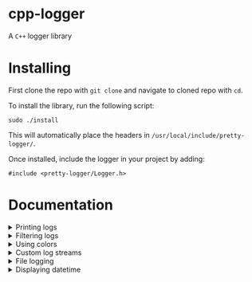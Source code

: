 # cpp-logger
A `C++` logger library


# Installing
First clone the repo with `git clone` and navigate to cloned repo with `cd`.

To install the library, run the following script:
```
sudo ./install
```
This will automatically place the headers in `/usr/local/include/pretty-logger/`.

Once installed, include the logger in your project by adding:
```
#include <pretty-logger/Logger.h>
```


# Documentation

<details><summary>Printing logs</summary>

Use one of these methods to print logs:
* `PrintDebug()` - debug logs
* `PrintLog()` - standard, informative logs
* `PrintWarn()` - warnings
* `PrintErr()` - errors
* `PrintCrit()` - fatal errors

Note that debug logs will get filtered out by default.

</details>


<details><summary>Filtering logs</summary>

## By verbosity

Verbosity controls which logs are suppressed and which are not.
Method `SetLoggerVerbosity(...)` is used to set the verbosity value.

Possible verbosity values are:
* `All` - Don't suppress any logs
* `Standard` - Only suppress debug logs (default value)
* `Quiet` - Only show warnings and errors
* `ErrorsOnly` - This is pretty self-explanatory

You can either use `LogLevel` `enum` or an `int` value to set verbosity to
desired level. Just make sure that verbosity value is in the range of `0`-`3`
or you will get an error.


## Overriding log filtering

To toggle log filtering override, call `ToggleLogFilteringOverride(bool)`.
Setting this to true will completely disable log filtering.

Also, you can disable filtering per-log by passing `overridePriority` set to
`true` to any of the logging functions.

</details>


<details><summary>Using colors</summary>

Colored logs are enabled by default. Colors may not be supported by your
'terminal, conflict with some features or just simply not fit your taste.
`ToggleLogColor(bool)` can be used to toggle colored logs.

</details>


<details><summary>Custom log streams</summary>

By default, the logger directs all logs to the `clog` stream. However, this is
not fixed, and you can set a custom log stream controlled by you.

You can set the stream pointer using `SetLogOutputStream(ostringstream*)`.
Then, tell the logger you want to use this custom log stream by calling
`UseCustomOutputStream(bool)`.

Custom log buffer can be flushed into `clog` at any time using 
`FlushLogStream()`.

</details>


<details><summary>File logging</summary>

File logging is a feature that allows you to output logs to a file. While this
can be achieved using a custom log stream, using the logger's file logging
feature is much more straightforward. The file log stream is buffered by
default and automatically flushed when it exceeds a specific size
(`128` logs by default).

* The maximum buffer size can be set with `SetMaxFileLogBufferSize(int)`.
* The log file path can be modified with `SetLogFilePath(string&)`.
* To toggle file logging, use `ToggleFileLogging(bool)`.

---

Remember to always flush file log buffer when the program exits, by calling
`FlushFileLogBuffer()`.

</details>


<details><summary>Displaying datetime</summary>

The datetime feature adds a timestamp to each log entry. You can toggle showing
dates with `ToggleLogDatetime(bool)` function.

When this option enabled logs will appear like so:
```
[DEB] [14:21:24] debug
[LOG] [14:21:24] info
[WARN] [14:21:24] warning
[ERR] [14:21:24] error
[CRIT] [14:21:24] critical
```

You can customize datetime format with `SetLogDatetimeFromat(string)`.

</details>
